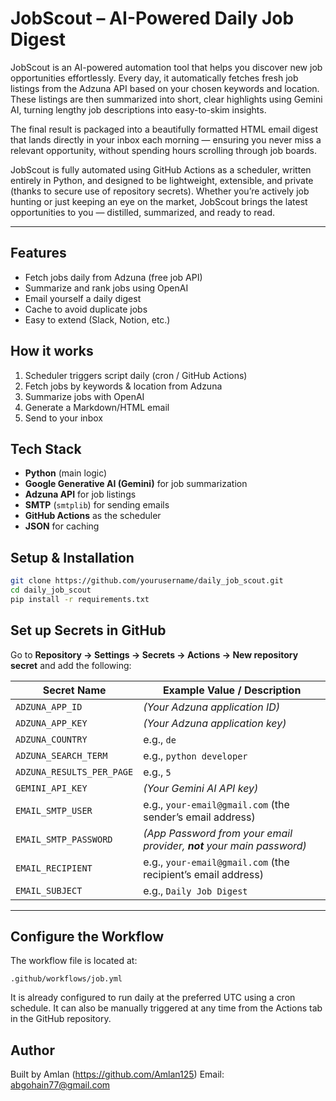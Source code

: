 # JobScout – AI-Powered Daily Job Digest

JobScout is an AI-powered automation tool that helps you discover new job opportunities effortlessly.
Every day, it automatically fetches fresh job listings from the Adzuna API based on your chosen keywords and location. These listings are then summarized into short, clear highlights using Gemini AI, turning lengthy job descriptions into easy-to-skim insights.

The final result is packaged into a beautifully formatted HTML email digest that lands directly in your inbox each morning — ensuring you never miss a relevant opportunity, without spending hours scrolling through job boards.

JobScout is fully automated using GitHub Actions as a scheduler, written entirely in Python, and designed to be lightweight, extensible, and private (thanks to secure use of repository secrets). Whether you’re actively job hunting or just keeping an eye on the market, JobScout brings the latest opportunities to you — distilled, summarized, and ready to read.

---


## Features
- Fetch jobs daily from Adzuna (free job API)
- Summarize and rank jobs using OpenAI
- Email yourself a daily digest
- Cache to avoid duplicate jobs
- Easy to extend (Slack, Notion, etc.)

## How it works
1. Scheduler triggers script daily (cron / GitHub Actions)
2. Fetch jobs by keywords & location from Adzuna
3. Summarize jobs with OpenAI
4. Generate a Markdown/HTML email
5. Send to your inbox


## Tech Stack
- **Python** (main logic)
- **Google Generative AI (Gemini)** for job summarization
- **Adzuna API** for job listings
- **SMTP** (`smtplib`) for sending emails
- **GitHub Actions** as the scheduler
- **JSON** for caching

## Setup & Installation
```bash
git clone https://github.com/yourusername/daily_job_scout.git
cd daily_job_scout
pip install -r requirements.txt
```

## Set up Secrets in GitHub

Go to **Repository → Settings → Secrets → Actions → New repository secret** and add the following:

| Secret Name                | Example Value / Description                                 |
|---------------------------|-------------------------------------------------------------|
| `ADZUNA_APP_ID`           | *(Your Adzuna application ID)*                              |
| `ADZUNA_APP_KEY`          | *(Your Adzuna application key)*                             |
| `ADZUNA_COUNTRY`          | e.g., `de`                                                  |
| `ADZUNA_SEARCH_TERM`      | e.g., `python developer`                                    |
| `ADZUNA_RESULTS_PER_PAGE` | e.g., `5`                                                    |
| `GEMINI_API_KEY`          | *(Your Gemini AI API key)*                                  |
| `EMAIL_SMTP_USER`         | e.g., `your-email@gmail.com` (the sender’s email address)   |
| `EMAIL_SMTP_PASSWORD`     | *(App Password from your email provider, **not** your main password)* |
| `EMAIL_RECIPIENT`         | e.g., `your-email@gmail.com` (the recipient’s email address) |
| `EMAIL_SUBJECT`           | e.g., `Daily Job Digest`                                    |

---

## Configure the Workflow

The workflow file is located at:

```text
.github/workflows/job.yml
```

It is already configured to run daily at the preferred UTC using a cron schedule.
It can also be manually triggered at any time from the Actions tab in the GitHub repository.


## Author

Built by Amlan (https://github.com/Amlan125)
Email: abgohain77@gmail.com
